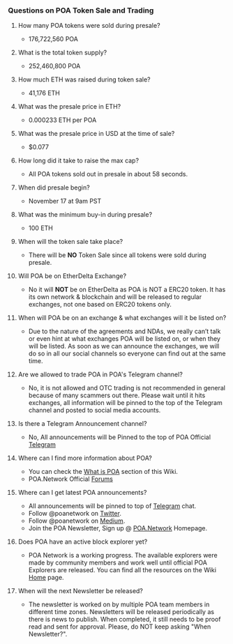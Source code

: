 ### Questions on POA Token Sale and Trading

1. How many POA tokens were sold during presale?
    - 176,722,560 POA

2. What is the total token supply?
    - 252,460,800 POA

3. How much ETH was raised during token sale?
    - 41,176 ETH

4. What was the presale price in ETH?
    - 0.000233 ETH per POA

5. What was the presale price in USD at the time of sale?
    - $0.077

6. How long did it take to raise the max cap?
    - All POA tokens sold out in presale in about 58 seconds.

7. When did presale begin?
    - November 17 at 9am PST

8. What was the minimum buy-in during presale?
    - 100 ETH

9. When will the token sale take place?
    - There will be __NO__ Token Sale since all tokens were sold during presale.

9. Will POA be on EtherDelta Exchange?
    - No it will __NOT__ be on EtherDelta as POA is NOT a ERC20 token. It has its own network & blockchain and will be released to regular exchanges, not one based on ERC20 tokens only.

10. When will POA be on an exchange & what exchanges will it be listed on?
    - Due to the nature of the agreements and NDAs, we really can’t talk or even hint at what exchanges POA will be listed on, or when they will be listed. As soon as we can announce the exchanges, we will do so in all our social channels so everyone can find out at the same time.

11. Are we allowed to trade POA in POA's Telegram channel?
    - No, it is not allowed and OTC trading is not recommended in general because of many scammers out there. Please wait until it hits exchanges, all information will be pinned to the top of the Telegram channel and posted to social media accounts.

12. Is there a Telegram Announcement channel?
    - No, All announcements will be Pinned to the top of POA Official [Telegram](https://t.me/joinchat/FlX0FD_ndCsB4_n60sCu2w)

12. Where can I find more information about POA?
    - You can check the [What is POA](What-is-POA) section of this Wiki.
    - POA.Network Official [Forums](https://forum.poa.network/)

13. Where can I get latest POA announcements?
    - All announcements will be pinned to top of [Telegram](https://t.me/joinchat/FlX0FD_ndCsB4_n60sCu2w) chat.
    - Follow @poanetwork on [Twitter](https://twitter.com/poanetwork/).
    - Follow @poanetwork on [Medium](https://medium.com/@poanetwork).
    - Join the POA Newsletter, Sign up @ [POA.Network](https://poa.network/) Homepage.

14. Does POA have an active block explorer yet?
    - POA Network is a working progress. The available explorers were made by community members and work well until official POA Explorers are released. You can find all the resources on the Wiki [Home](Home) page.

15. When will the next Newsletter be released?
    - The newsletter is worked on by multiple POA team members in different time zones. Newsletters will be released periodically as there is news to publish. When completed, it still needs to be proof read and sent for approval. Please, do NOT keep asking "When Newsletter?".